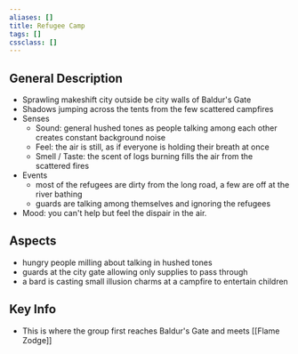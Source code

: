 ```yaml
---
aliases: []
title: Refugee Camp
tags: []
cssclass: []
---
```


## General Description
- Sprawling makeshift city outside be city walls of Baldur's Gate
- Shadows jumping across the tents from the few scattered campfires
- Senses
    - Sound: general hushed tones as people talking among each other creates constant background noise
    - Feel: the air is still, as if everyone is holding their breath at once
    - Smell / Taste: the scent of logs burning fills the air from the scattered fires
- Events
	-  most of the refugees are dirty from the long road, a few are off at the river bathing
    - guards are talking among themselves and ignoring the refugees
- Mood: you can't help but feel the dispair in the air.

## Aspects
- hungry people milling about talking in hushed tones
- guards at the city gate allowing only supplies to pass through
- a bard is casting small illusion charms at a campfire to entertain children

## Key Info
- This is where the group first reaches Baldur's Gate and meets [[Flame Zodge]]
